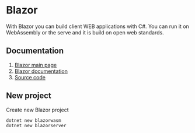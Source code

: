 # Blazor

With Blazor you can build client WEB applications with C#. You can run it on WebAssembly or the serve and it is build on open web standards.

## Documentation

1. [Blazor main page](https://blazor.net)
2. [Blazor documentation](https://docs.microsoft.com/en-us/aspnet/core/blazor/)
3. [Source code](https://github.com/dotnet/blazor)

## New project

Create new Blazor project

```bash
dotnet new blazorwasm
dotnet new blazorserver
```

